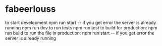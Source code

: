 # fabeerlouss
to start development
	npm run start -- if you get error the server is already running
	npm run dev
to run tests
	npm run test
to build for production:
	npm run build
to run the file in production:
	npm run start -- if you get error the server is already running
